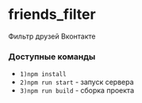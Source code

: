 # friends_filter
Фильтр друзей Вконтакте

### Доступные команды

* `1)npm install` 
* `2)npm run start` - запуск сервера
* `3)npm run build` - сборка проекта
